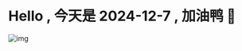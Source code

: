 
# Hello , 今天是 2024-12-7 , 加油鸭 🤭

![img](https://v1.jinrishici.com/all.svg?font-size=18&spacing=4)

